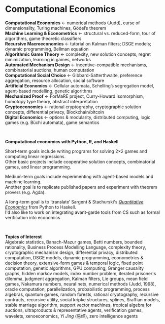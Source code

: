 ﻿# Computational Economics

<b>Computational Economics</b> ← numerical methods (Judd), curse of dimensionality, Turing machines, Gödel’s theorem
<br><b>Machine Learning & Econometrics</b> ← structural vs. reduced-form, tour of algorithms, game theoretic classifiers
<br><b>Recursive Macroeconomics</b> ← tutorial on Kalman filters; DSGE models; dynamic programming, Bellman equation
<br><b>Algorithmic Game Theory</b> ← complexity, new solution concepts, regret minimization, learning in games, networks
<br><b>Automated Mechanism Design</b> ← incentive-compatible mechanisms, combinatorial auctions, human computation
<br><b>Computational Social Choice</b> ← Gibbard-Satterthwaite, preference aggregation, resource allocation, social software
<br><b>Artificial Economics</b> ← Cellular automata, Schelling’s segregation model, agent-based modelling, genetic algorithms
<br><b>Mechanized Proof</b> ← ForMaRE project, Curry-Howard isomorphism, homotopy type theory, abstract interpretation
<br><b>Cryptoeconomics</b> ← rational cryptography, cryptographic solution concepts, differential privacy, Blockchain/bitcoin
<br><b>Digital Economics</b> ← options & modularity, distributed computing, logic games (e.g. Büchi automata), game semantics

&nbsp;
 
<b>Computational economics with Python, R, and Haskell</b>

Short-term goals include writing programs for solving 2×2 games and computing linear regressions.
<br>Other basic projects include cooperative solution concepts, combinatorial games, and linear programming.

Medium-term goals include experimenting with agent-based models and machine learning.
<br>Another goal is to replicate published papers and experiment with theorem provers (e.g. Agda).

A long-term goal is to ‘translate’ Sargent & Stachurski's <a href="http://quant-econ.net/"><i>Quantitative Economics</i></a> from Python to Haskell.
<br>I'd also like to work on integrating avant-garde tools from CS such as formal verification into economics

&nbsp;

<b>Topics of Interest</b>
<br>Algebraic statistics, Banach-Mazur games, Betti numbers, bounded rationality, Business Process Modelling Language, complexity theory, cryptographic mechanism design, differential privacy, distributed computation, DSGE models, dynamic programming, econometrics & decision theory, extensive-form games & temporal logic, fixed point computation, genetic algorithms, GPU computing, Granger causality graphs, hidden markov models, index number problem, iterated prisoner's dilemma, judgment aggregation, Kalman filters, Lie groups, mean field games, Nakamura numbers, neural nets, numerical methods (Judd, 1998), oracle computation, parallelization, probabilistic programming, process algebras, quantum games, random forests, rational cryptography, recursive contracts, recursive utility, social kripke structures, splines, Sraffian models, stable marriage algorithm, support vector machines, tropical algebra for auctions, ultraproducts & representative agents, verification games, wavelets, xenoeconomics, <i>Yi Jing</i> (易经), zero intelligence agents
